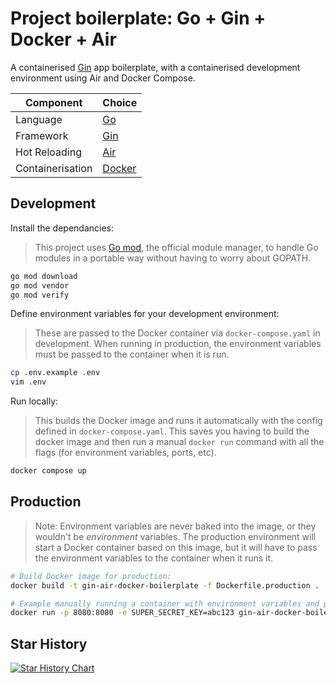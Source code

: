 # Project boilerplate: Go + Gin + Docker + Air
A containerised [Gin](https://github.com/gin-gonic/gin) app boilerplate, with a containerised development environment using Air and Docker Compose.

| Component         | Choice                                   |
| ----------------- | ---------------------------------------- |
| Language          | [Go](https://go.dev/)                    |
| Framework         | [Gin](https://github.com/gin-gonic/gin)  |
| Hot Reloading     | [Air](https://github.com/cosmtrek/air)   |
| Containerisation  | [Docker](https://www.docker.com/)        |

## Development

Install the dependancies:

> This project uses [Go mod](https://blog.golang.org/using-go-modules), the official module manager, to handle Go modules in a portable way without having to worry about GOPATH.

```bash
go mod download
go mod vendor
go mod verify
```

Define environment variables for your development environment:

> These are passed to the Docker container via `docker-compose.yaml` in development. When running in production, the environment variables must be passed to the container when it is run.

```bash
cp .env.example .env
vim .env
```

Run locally:

> This builds the Docker image and runs it automatically with the config defined in `docker-compose.yaml`. This saves you having to build the docker image and then run a manual `docker run` command with all the flags (for environment variables, ports, etc).

```bash
docker compose up
```

## Production

> Note: Environment variables are never baked into the image, or they wouldn't be _environment_ variables. The production environment will start a Docker container based on this image, but it will have to pass the environment variables to the container when it runs it.

```bash
# Build Docker image for production:
docker build -t gin-air-docker-boilerplate -f Dockerfile.production .

# Example manually running a container with environment variables and ports defined:
docker run -p 8080:8080 -e SUPER_SECRET_KEY=abc123 gin-air-docker-boilerplate
```

## Star History

[![Star History Chart](https://api.star-history.com/svg?repos=tobyscott25/gin-postgres-air-docker-starter&type=Date)](https://star-history.com/#tobyscott25/gin-postgres-air-docker-starter&Date)
